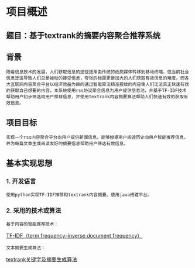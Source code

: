 # 项目概述

## 题目：基于textrank的摘要内容聚合推荐系统

## 背景

    随着信息技术的发展，人们获取信息的途径逐渐由传统的纸质媒体转移到移动终端，但当前社会信息泛滥导致人们总是被动的接受信息，夸张的标题更是加大的人们获取有效信息的难度。而各大互联网内容聚合平台以经济效益为目的通过智能算法精准投放的内容使人们无法真正快速有效的获取自己想要的内容，本系统使用rss协议聚合信息为用户提供信息池，并基于TF-IDF技术帮助用户初步筛选向用户推荐信息，并使用textrank内容摘要算法帮助人们快速有效的获取有效信息。


## 项目目标
    实现一个rss内容聚合平台向用户提供新闻信息，能够根据用户阅读历史向用户智能推荐信息，并为每篇文章生成阅读友好的摘要信息帮助用户筛选有效信息。


## 基本实现思想

### 1. 开发语言

    使用python实现TF-IDF推荐和textrank内容摘要。使用java搭建平台。


### 2. 采用的技术或算法
    
    基于内容的智能推荐技术：
<a href="https://baike.baidu.com/item/tf-idf/8816134?fr=aladdin">TF-IDF（term frequency–inverse document frequency）</a>

    文本摘要生成算法：
<a href="https://www.cnblogs.com/xueyinzhe/p/7101295.html">textrank关键字及摘要生成算法</a>
    

